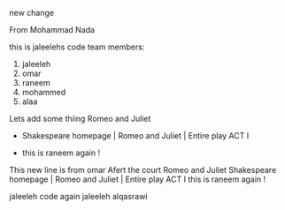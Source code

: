 new change

From Mohammad Nada


this is jaleelehs code 
team members:
1. jaleeleh
2. omar
3. raneem
4. mohammed
5. alaa

Lets add some thiing
Romeo and Juliet 

- Shakespeare homepage | Romeo and Juliet | Entire play ACT I 
  
- this is raneem again ! 

This new line is from omar Afert the court
Romeo and Juliet
Shakespeare homepage | Romeo and Juliet | Entire play
ACT I
this is raneem again ! 

jaleeleh code again
jaleeleh alqasrawi
